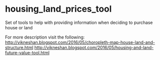 # housing_land_prices_tool
Set of tools to help with providing information when deciding to purchase house or land

For more description visit the following:
http://vikneshan.blogspot.com/2016/05/choropleth-map-house-land-and-structure.html
http://vikneshan.blogspot.com/2016/05/housing-and-land-future-value-tool.html
